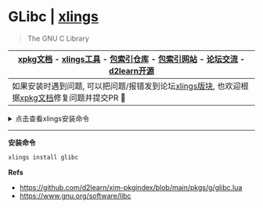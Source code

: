 # GLibc | [xlings](https://github.com/d2learn/xlings)

> The GNU C Library

| [xpkg文档]() - [xlings工具](https://github.com/d2learn/xlings) - [包索引仓库](https://github.com/d2learn/xim-pkgindex) - [包索引网站](https://d2learn.github.io/xim-pkgindex) - [论坛交流](https://forum.d2learn.org/category/9/xlings) - [d2learn开源](https://github.com/d2learn) |
|---|
| 如果安装时遇到问题, 可以把问题/报错发到论坛[xlings版块](https://forum.d2learn.org/category/9/xlings), 也欢迎根据[xpkg文档](https://xlings.d2learn.org/documents/xpkg/intro.html)修复问题并提交PR 🚀|

<details>
  <summary>点击查看xlings安装命令</summary>

---

#### Linux

```bash
curl -fsSL https://d2learn.org/xlings-install.sh | bash
```

#### Windows - PowerShell

```bash
Invoke-Expression (Invoke-Webrequest 'https://d2learn.org/xlings-install.ps1.txt' -UseBasicParsing).Content
```

> 注: xlings具备多版本共存的包管理功能 -> [详情](https://d2learn.org/xlings)

---

</details>

---

**安装命令**

```bash
xlings install glibc
```

**Refs**

- https://github.com/d2learn/xim-pkgindex/blob/main/pkgs/g/glibc.lua
- https://www.gnu.org/software/libc
